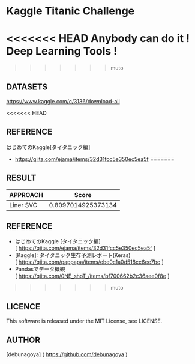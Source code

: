 # Kaggle Titanic Challenge
<<<<<<< HEAD
Anybody can do it ! Deep Learning Tools !
=======
>>>>>>> muto

## DATASETS
https://www.kaggle.com/c/3136/download-all

<<<<<<< HEAD
## REFERENCE
はじめてのKaggle[タイタニック編]
- https://qiita.com/ejama/items/32d31fcc5e350ec5ea5f
=======
## RESULT
| APPROACH  | Score |
| --------- | ----- |
| Liner SVC | 0.8097014925373134 |

## REFERENCE
- はじめてのKaggle [タイタニック編]  
[ https://qiita.com/ejama/items/32d31fcc5e350ec5ea5f ]
- [Kaggle]\: タイタニック生存予測レポート(Keras)  
[ https://qiita.com/pappapa/items/ebe0c1a0d518cc6ee7bc ]
- Pandasでデータ概観  
[ https://qiita.com/0NE_shoT_/items/bf700662b2c36aee0f8e ]
>>>>>>> muto

## LICENCE
This software is released under the MIT License, see LICENSE.

## AUTHOR
[debunagoya] ( https://github.com/debunagoya )
